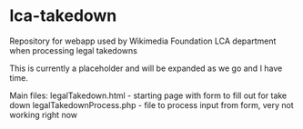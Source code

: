 lca-takedown
============

Repository for webapp used by Wikimedia Foundation LCA department when processing legal takedowns

This is currently a placeholder and will be expanded as we go and I have time.

Main files:
legalTakedown.html - starting page with form to fill out for take down
legalTakedownProcess.php - file to process input from form, very not working right now
